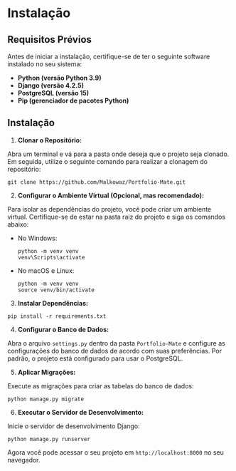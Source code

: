 # Instalação 

## Requisitos Prévios

Antes de iniciar a instalação, certifique-se de ter o seguinte software instalado no seu sistema:

- **Python (versão Python 3.9)**
- **Django (versão 4.2.5)**
- **PostgreSQL (versão 15)**
- **Pip (gerenciador de pacotes Python)**

## Instalação

1. **Clonar o Repositório:**<br>

Abra um terminal e vá para a pasta onde deseja que o projeto seja clonado. Em seguida, utilize o seguinte comando para realizar a clonagem do repositório:
```
git clone https://github.com/Malkowaz/Portfolio-Mate.git
```

2. **Configurar o Ambiente Virtual (Opcional, mas recomendado):**

Para isolar as dependências do projeto, você pode criar um ambiente virtual. Certifique-se de estar na pasta raiz do projeto e siga os comandos abaixo:

- No Windows:

  ```
  python -m venv venv
  venv\Scripts\activate
  ```

- No macOS e Linux:

  ```
  python -m venv venv
  source venv/bin/activate
  ```

3. **Instalar Dependências:**

```
pip install -r requirements.txt
```

4. **Configurar o Banco de Dados:**

Abra o arquivo `settings.py` dentro da pasta `Portfolio-Mate` e configure as configurações do banco de dados de acordo com suas preferências. Por padrão, o projeto está configurado para usar o PostgreSQL.

5. **Aplicar Migrações:**

Execute as migrações para criar as tabelas do banco de dados:

```
python manage.py migrate
```

6. **Executar o Servidor de Desenvolvimento:**

Inicie o servidor de desenvolvimento Django:

```
python manage.py runserver
```

Agora você pode acessar o seu projeto em `http://localhost:8000` no seu navegador.
